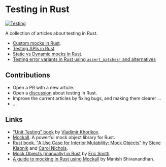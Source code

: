 # Testing in Rust

[![Testing](https://github.com/nautilus-cyberneering/testing-in-rust/actions/workflows/testing.yaml/badge.svg)](https://github.com/nautilus-cyberneering/testing-in-rust/actions/workflows/testing.yaml)

A collection of articles about testing in Rust.

- [Custom mocks in Rust](./docs/custom-mocks-in-rust.md).
- [Testing APIs in Rust](./docs/testing-apis-in-rust.md).
- [Static vs Dynamic mocks in Rust](./docs/static-vs-dynamic-mocks-in-rust.md).
- [Testing error variants in Rust using `assert_matches!` and alternatives](./docs/testing-error-variants-in-rust.md)

## Contributions

- Open a PR with a new article.
- Open a [discussion](https://github.com/nautilus-cyberneering/testing-in-rust/discussions) about testing in Rust.
- Improve the current articles by fixing bugs, and making them clearer ...
- ...

## Links

- ["Unit Testing" book](https://www.manning.com/books/unit-testing) by [Vladimir Khorikov](https://github.com/vkhorikov).
- [Mockall](https://github.com/asomers/mockall). A powerful mock object library for Rust.
- [Rust book. "A Use Case for Interior Mutability: Mock Objects"](https://doc.rust-lang.org/book/ch15-05-interior-mutability.html#a-use-case-for-interior-mutability-mock-objects) by [Steve Klabnik](https://steveklabnik.com/) and [Carol Nichols](http://carol-nichols.com/).
- [Mock Objects (manually) in Rust](https://paytonrules.com/post/mock-objects-in-rust/) by [Eric Smith](https://github.com/paytonrules).
- [A guide to mocking in Rust using Mockall](https://blog.logrocket.com/guide-mocking-rust-mockall/) by Manish Shivanandhan.
